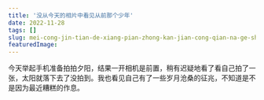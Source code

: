 ```yaml
---
title: '没从今天的相片中看见从前那个少年'
date: 2022-11-28
tags: []
slug: mei-cong-jin-tian-de-xiang-pian-zhong-kan-jian-cong-qian-na-ge-shao-nian
featuredImage: 
---
```


今天举起手机准备拍拍夕阳，结果一开相机是前置，稍有迟疑地看了看自己拍了一张，太阳就落下去了没拍到。我也看见自己有了一些岁月沧桑的征兆，不知道是不是因为最近糟糕的作息。